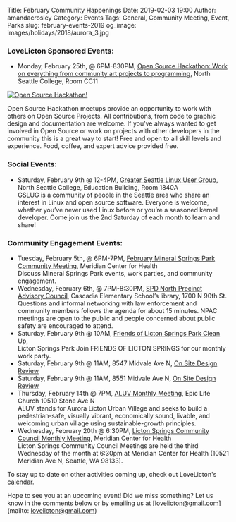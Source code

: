 Title: February Community Happenings
Date: 2019-02-03 19:00
Author: amandacrosley
Category: Events
Tags: General, Community Meeting, Event, Parks
slug: february-events-2019
og_image: images/holidays/2018/aurora_3.jpg

### LoveLicton Sponsored Events:
* Monday, February 25th, @ 6PM-830PM, [Open Source Hackathon: Work on everything from community art projects to programming](https://www.meetup.com/North-Seattle-Tech-Talks/events/258053538/), North Seattle College, Room CC11

[![Open Source Hackathon!](/images/events/2019/hackathon.jpg)](/images/events/2019/hackathon.jpg)

Open Source Hackathon meetups provide an opportunity to work with others on Open Source Projects. All contributions, from code to graphic design and documentation are welcome. If you’ve always wanted to get involved in Open Source or work on projects with other developers in the community this is a great way to start! Free and open to all skill levels and experience. Food, coffee, and expert advice provided free.

### Social Events:
*   Saturday, February 9th @ 12-4PM, [Greater Seattle Linux User Group](https://gslug.org/), North Seattle College, Education Building, Room 1840A<br />
GSLUG is a community of people in the Seattle area who share an interest in Linux and open source software. Everyone is welcome, whether you’ve never used Linux before or you’re a seasoned kernel developer. Come join us the 2nd Saturday of each month to learn and share!

### Community Engagement Events:
*   Tuesday, February 5th, @ 6PM-7PM, [February Mineral Springs Park Community Meeting](https://www.facebook.com/events/279662642729332/), Meridian Center for Health<br />
Discuss Mineral Springs Park events, work parties, and community engagement.
*   Wednesday, February 6th, @ 7PM-8:30PM, [SPD North Precinct Advisory Council](http://seattlenpac.blogspot.com/), Cascadia Elementary School’s library, 1700 N 90th St.<br />
Questions and informal networking with law enforcement and community members follows the agenda for about 15 minutes. NPAC meetings are open to the public and people concerned about public safety are encouraged to attend.
*   Saturday, February 9th @ 10AM, [Friends of Licton Springs Park Clean Up](https://lictonsprings.org/work_party.pdf),<br /> Licton Springs Park
Join FRIENDS OF LICTON SPRINGS for our monthly work party.
*   Saturday, February 9th @ 11AM, 8547 Midvale Ave N, [On Site Design Review](/images/events/2019/8547.pdf)
*   Saturday, February 9th @ 11AM, 8551 Midvale Ave N, [On Site Design Review](/images/events/2019/8551.pdf)
*   Thursday, February 14th @ 7PM, [ALUV Monthly Meeting](https://www.facebook.com/AuroraLicton), Epic Life Church 10510 Stone Ave N<br />
ALUV stands for Aurora Licton Urban Village and seeks to build a pedestrian-safe, visually vibrant, economically sound, livable, and welcoming urban village using sustainable-growth principles.
*   Wednesday, February 20th @ 6:30PM, [Licton Springs Community Council Monthly Meeting](https://lictonsprings.org/), Meridian Center for Health<br />
Licton Springs Community Council Meetings are held the third Wednesday of the month at 6:30pm at Meridian Center for Health (10521 Meridian Ave N, Seattle, WA 98133).

To stay up to date on other activities coming up, check out LoveLicton's [calendar](https://lovelicton.com/pages/community-calendar.html).

Hope to see you at an upcoming event!
Did we miss something? Let us know in the comments below or by emailing us at [lovelicton@gmail.com](mailto: lovelicton@gmail.com)
